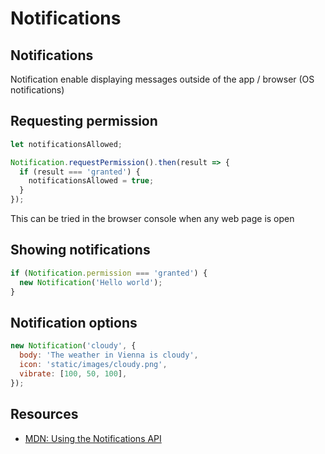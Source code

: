 # Notifications

## Notifications

Notification enable displaying messages outside of the app / browser (OS notifications)

## Requesting permission

```js
let notificationsAllowed;

Notification.requestPermission().then(result => {
  if (result === 'granted') {
    notificationsAllowed = true;
  }
});
```

This can be tried in the browser console when any web page is open

## Showing notifications

```js
if (Notification.permission === 'granted') {
  new Notification('Hello world');
}
```

## Notification options

```js
new Notification('cloudy', {
  body: 'The weather in Vienna is cloudy',
  icon: 'static/images/cloudy.png',
  vibrate: [100, 50, 100],
});
```

## Resources

- [MDN: Using the Notifications API](https://developer.mozilla.org/en-US/docs/Web/API/Notifications_API/Using_the_Notifications_API)
